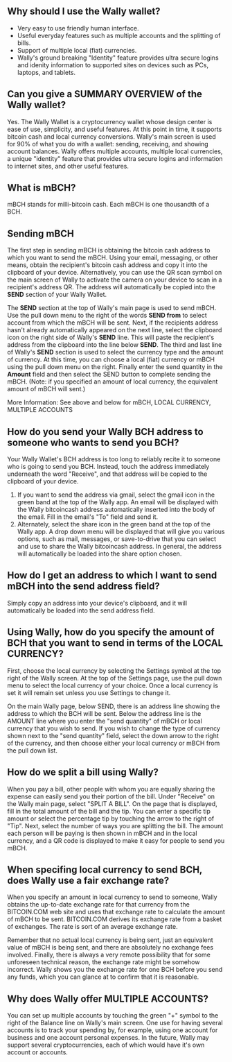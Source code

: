 

## Why should I use the Wally wallet?

 - Very easy to use friendly human interface.
 - Useful everyday features such as multiple accounts and the splitting of bills.
 - Support of multiple local (fiat) currencies.
 - Wally's ground breaking "Identity" feature provides ultra secure logins and idenity information to supported sites on devices such as PCs, laptops, and tablets.

## Can you give a SUMMARY OVERVIEW of the Wally wallet?
Yes. The Wally Wallet is a cryptocurrency wallet whose design center is ease of use, simplicity, and useful features. At this point in time, it supports bitcoin cash and local currency conversions. Wally's main screen is used for 90% of what you do with a wallet: sending, receiving, and showing account balances. Wally offers multiple accounts, multiple local currencies, a unique "identity" feature that provides ultra secure logins and information to internet sites, and other useful features.

## What is mBCH?
mBCH stands for milli-bitcoin cash. Each mBCH is one thousandth of a BCH.

## Sending mBCH
The first step in sending mBCH is obtaining the bitcoin cash address to which you want to send the mBCH. Using your email, messaging, or other means, obtain the recipient's bitcoin cash address and copy it into the clipboard of your device. Alternatively, you can use the QR scan symbol on the main screen of Wally to activate the camera on your device to scan in a recipient's address QR. The address will automatically be copied into the **SEND** section of your Wally Wallet.

The **SEND** section at the top of Wally's main page is used to send mBCH.  Use the pull down menu to the right of the words **SEND from** to select account from which the mBCH will be sent. Next, if the recipients address hasn't already automatically appeared on the next line, select the clipboard icon on the right side of Wally's **SEND** line. This will paste the recipient's address from the clipboard into the line below **SEND**. The third and last line of Wally's **SEND** section is used to select the currency type and the amount of currency. At this time, you can choose a local (fiat) currency or mBCH using the pull down menu on the right. Finally enter the send quantity in the **Amount** field and then select the SEND button to complete sending the mBCH. (Note: if you specified an amount of local currency, the equivalent amount of mBCH will sent.)

More Information: See above and below for mBCH, LOCAL CURRENCY, MULTIPLE ACCOUNTS


## How do you send your Wally BCH address to someone who wants to send you BCH?
Your Wally Wallet's BCH address is too long to reliably recite it to someone who is going to send you BCH. Instead, touch the address immediately underneath the word "Receive", and that address will be copied to the clipboard of your device. 

 1. If you want to send the address via gmail, select the gmail icon in the green band at the top of the Wally app. An email will be displayed with the Wally bitcoincash address automatically inserted into the body of the email. Fill in the email's "To" field and send it. 
 2. Alternately, select the share icon in the green band at the top of the Wally app. A drop down menu will be displayed that will give you various options, such as mail, messages, or save-to-drive that you can select and use to share the Wally bitcoincash address. In general, the address will automatically be loaded into the share option chosen.


## How do I get an address to which I want to send mBCH into the send address field?
Simply copy an address into your device's clipboard, and it will automatically be loaded into the send address field.

## Using Wally, how do you specify the amount of BCH that you want to send in terms of the LOCAL CURRENCY?
First, choose the local currency by selecting the Settings symbol at the top right of the Wally screen.  At the top of the Settings page, use the pull down menu to select the local currency of your choice.  Once a local currency is set it will remain set unless you use Settings to change it.  

On the main Wally page, below SEND, there is an address line showing the address to which the BCH will be sent. Below the address line is the AMOUNT line where you enter the "send quantity" of mBCH or local currency that you wish to send.  If you wish to change the type of currency shown next to the "send quantity" field, select the down arrow to the right of the currency, and then choose either your local currency or mBCH from the pull down list.

## How do we split a bill using Wally?
When you pay a bill, other people with whom you are equally sharing the expense can easily send you their portion of the bill. Under "Receive" on the Wally main page, select "SPLIT A BILL". On the page that is displayed, fill in the total amount of the bill and the tip. You can enter a specific tip amount or select the percentage tip by touching the arrow to the right of "Tip". Next, select the number of ways you are splitting the bill.  The amount each person will be paying is then shown in mBCH and in the local currency, and a QR code is displayed to make it easy for people to send you mBCH.

## When specifing local currency to send BCH, does Wally use a fair exchange rate?
When you specify an amount in local currency to send to someone, Wally obtains the up-to-date exchange rate for that currency from the BITCOIN.COM web site and uses that exchange rate to calculate the amount of mBCH to be sent. BITCOIN.COM derives its exchange rate from a basket of exchanges. The rate is sort of an average exchange rate. 

Remember that no actual local currency is being sent, just an equivalent value of mBCH is being sent, and there are absolutely no exchange fees involved. Finally, there is always a very remote possibility that for some unforeseen technical reason, the exchange rate might be somehow incorrect.  Wally shows you the exchange rate for one BCH before you send any funds, which you can glance at to confirm that it is reasonable.

## Why does Wally offer MULTIPLE ACCOUNTS?
You can set up multiple accounts by touching the green "+" symbol to the right of the Balance line on Wally's main screen.  One use for having several accounts is to track your spending by, for example, using one account for business and one account personal expenses. In the future, Wally may support several cryptocurrencies, each of which would have it's own account or accounts.

 